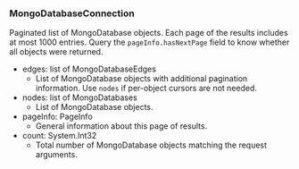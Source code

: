 ### MongoDatabaseConnection
Paginated list of MongoDatabase objects. Each page of the results includes at most 1000 entries. Query the `pageInfo.hasNextPage` field to know whether all objects were returned.

- edges: list of MongoDatabaseEdges
  - List of MongoDatabase objects with additional pagination information. Use `nodes` if per-object cursors are not needed.
- nodes: list of MongoDatabases
  - List of MongoDatabase objects.
- pageInfo: PageInfo
  - General information about this page of results.
- count: System.Int32
  - Total number of MongoDatabase objects matching the request arguments.
